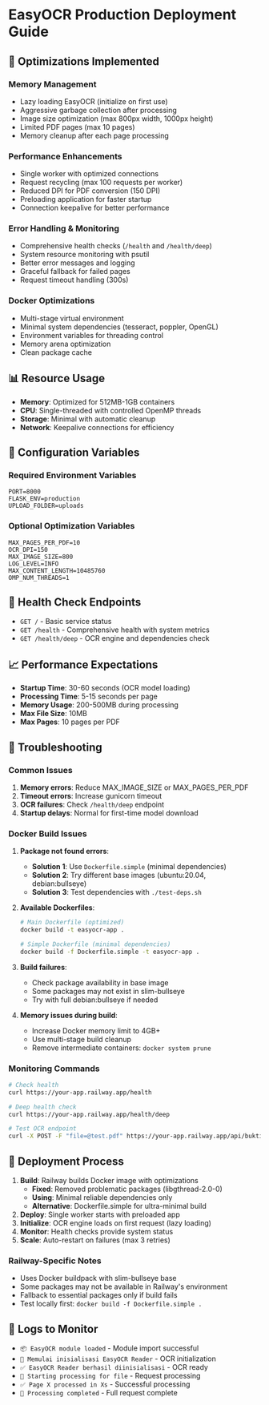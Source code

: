 # EasyOCR Production Deployment Guide

## 🚀 Optimizations Implemented

### Memory Management

- Lazy loading EasyOCR (initialize on first use)
- Aggressive garbage collection after processing
- Image size optimization (max 800px width, 1000px height)
- Limited PDF pages (max 10 pages)
- Memory cleanup after each page processing

### Performance Enhancements

- Single worker with optimized connections
- Request recycling (max 100 requests per worker)
- Reduced DPI for PDF conversion (150 DPI)
- Preloading application for faster startup
- Connection keepalive for better performance

### Error Handling & Monitoring

- Comprehensive health checks (`/health` and `/health/deep`)
- System resource monitoring with psutil
- Better error messages and logging
- Graceful fallback for failed pages
- Request timeout handling (300s)

### Docker Optimizations

- Multi-stage virtual environment
- Minimal system dependencies (tesseract, poppler, OpenGL)
- Environment variables for threading control
- Memory arena optimization
- Clean package cache

## 📊 Resource Usage

- **Memory**: Optimized for 512MB-1GB containers
- **CPU**: Single-threaded with controlled OpenMP threads
- **Storage**: Minimal with automatic cleanup
- **Network**: Keepalive connections for efficiency

## 🔧 Configuration Variables

### Required Environment Variables

```
PORT=8000
FLASK_ENV=production
UPLOAD_FOLDER=uploads
```

### Optional Optimization Variables

```
MAX_PAGES_PER_PDF=10
OCR_DPI=150
MAX_IMAGE_SIZE=800
LOG_LEVEL=INFO
MAX_CONTENT_LENGTH=10485760
OMP_NUM_THREADS=1
```

## 🏥 Health Check Endpoints

- `GET /` - Basic service status
- `GET /health` - Comprehensive health with system metrics
- `GET /health/deep` - OCR engine and dependencies check

## 📈 Performance Expectations

- **Startup Time**: 30-60 seconds (OCR model loading)
- **Processing Time**: 5-15 seconds per page
- **Memory Usage**: 200-500MB during processing
- **Max File Size**: 10MB
- **Max Pages**: 10 pages per PDF

## 🚨 Troubleshooting

### Common Issues

1. **Memory errors**: Reduce MAX_IMAGE_SIZE or MAX_PAGES_PER_PDF
2. **Timeout errors**: Increase gunicorn timeout
3. **OCR failures**: Check `/health/deep` endpoint
4. **Startup delays**: Normal for first-time model download

### Docker Build Issues

1. **Package not found errors**:
   - **Solution 1**: Use `Dockerfile.simple` (minimal dependencies)
   - **Solution 2**: Try different base images (ubuntu:20.04, debian:bullseye)
   - **Solution 3**: Test dependencies with `./test-deps.sh`
2. **Available Dockerfiles**:

   ```bash
   # Main Dockerfile (optimized)
   docker build -t easyocr-app .

   # Simple Dockerfile (minimal dependencies)
   docker build -f Dockerfile.simple -t easyocr-app .
   ```

3. **Build failures**:

   - Check package availability in base image
   - Some packages may not exist in slim-bullseye
   - Try with full debian:bullseye if needed

4. **Memory issues during build**:
   - Increase Docker memory limit to 4GB+
   - Use multi-stage build cleanup
   - Remove intermediate containers: `docker system prune`

### Monitoring Commands

```bash
# Check health
curl https://your-app.railway.app/health

# Deep health check
curl https://your-app.railway.app/health/deep

# Test OCR endpoint
curl -X POST -F "file=@test.pdf" https://your-app.railway.app/api/bukti_setor/process
```

## 🔄 Deployment Process

1. **Build**: Railway builds Docker image with optimizations
   - **Fixed**: Removed problematic packages (libgthread-2.0-0)
   - **Using**: Minimal reliable dependencies only
   - **Alternative**: Dockerfile.simple for ultra-minimal build
2. **Deploy**: Single worker starts with preloaded app
3. **Initialize**: OCR engine loads on first request (lazy loading)
4. **Monitor**: Health checks provide system status
5. **Scale**: Auto-restart on failures (max 3 retries)

### Railway-Specific Notes

- Uses Docker buildpack with slim-bullseye base
- Some packages may not be available in Railway's environment
- Fallback to essential packages only if build fails
- Test locally first: `docker build -f Dockerfile.simple .`

## 📝 Logs to Monitor

- `📦 EasyOCR module loaded` - Module import successful
- `🔄 Memulai inisialisasi EasyOCR Reader` - OCR initialization
- `✅ EasyOCR Reader berhasil diinisialisasi` - OCR ready
- `🚀 Starting processing for file` - Request processing
- `✅ Page X processed in Xs` - Successful processing
- `🎉 Processing completed` - Full request complete
